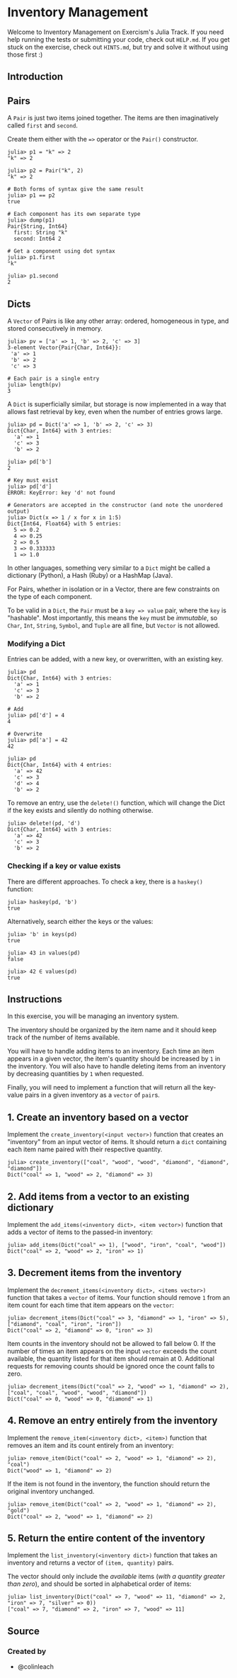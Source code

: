 # Inventory Management

Welcome to Inventory Management on Exercism's Julia Track.
If you need help running the tests or submitting your code, check out `HELP.md`.
If you get stuck on the exercise, check out `HINTS.md`, but try and solve it without using those first :)

## Introduction

## Pairs

A `Pair` is just two items joined together.
The items are then imaginatively called `first` and `second`.

Create them either with the `=>` operator or the `Pair()` constructor.

```julia-repl
julia> p1 = "k" => 2
"k" => 2

julia> p2 = Pair("k", 2)
"k" => 2

# Both forms of syntax give the same result
julia> p1 == p2
true

# Each component has its own separate type
julia> dump(p1)
Pair{String, Int64}
  first: String "k"
  second: Int64 2

# Get a component using dot syntax
julia> p1.first
"k"

julia> p1.second
2
```

## Dicts

A `Vector` of Pairs is like any other array: ordered, homogeneous in type, and stored consecutively in memory.

```julia-repl
julia> pv = ['a' => 1, 'b' => 2, 'c' => 3]
3-element Vector{Pair{Char, Int64}}:
 'a' => 1
 'b' => 2
 'c' => 3

# Each pair is a single entry
julia> length(pv)
3
```

A `Dict` is superficially similar, but storage is now implemented in a way that allows fast retrieval by key, even when the number of entries grows large.

```julia-repl
julia> pd = Dict('a' => 1, 'b' => 2, 'c' => 3)
Dict{Char, Int64} with 3 entries:
  'a' => 1
  'c' => 3
  'b' => 2

julia> pd['b']
2

# Key must exist
julia> pd['d']
ERROR: KeyError: key 'd' not found

# Generators are accepted in the constructor (and note the unordered output)
julia> Dict(x => 1 / x for x in 1:5)
Dict{Int64, Float64} with 5 entries:
  5 => 0.2
  4 => 0.25
  2 => 0.5
  3 => 0.333333
  1 => 1.0
  ```

In other languages, something very similar to a `Dict` might be called a dictionary (Python), a Hash (Ruby) or a HashMap (Java).

For Pairs, whether in isolation or in a Vector, there are few constraints on the type of each component.

To be valid in a `Dict`, the `Pair` must be a `key => value` pair, where the `key` is "hashable".
Most importantly, this means the `key` must be _immutable_, so `Char`, `Int`, `String`, `Symbol`, and `Tuple` are all fine, but `Vector` is not allowed.

### Modifying a Dict

Entries can be added, with a new key, or overwritten, with an existing key.

```julia-repl
julia> pd
Dict{Char, Int64} with 3 entries:
  'a' => 1
  'c' => 3
  'b' => 2

# Add
julia> pd['d'] = 4
4

# Overwrite
julia> pd['a'] = 42
42

julia> pd
Dict{Char, Int64} with 4 entries:
  'a' => 42
  'c' => 3
  'd' => 4
  'b' => 2
```

To remove an entry, use the `delete!()` function, which will change the Dict if the key exists and silently do nothing otherwise.

```julia-repl
julia> delete!(pd, 'd')
Dict{Char, Int64} with 3 entries:
  'a' => 42
  'c' => 3
  'b' => 2
```

### Checking if a key or value exists

There are different approaches.
To check a key, there is a `haskey()` function:

```julia-repl
julia> haskey(pd, 'b')
true
```

Alternatively, search either the keys or the values:

```julia-repl
julia> 'b' in keys(pd)
true

julia> 43 in values(pd)
false

julia> 42 ∈ values(pd)
true
```

## Instructions

In this exercise, you will be managing an inventory system.

The inventory should be organized by the item name and it should keep track of the number of items available.

You will have to handle adding items to an inventory.
Each time an item appears in a given vector, the item's quantity should be increased by `1` in the inventory.
You will also have to handle deleting items from an inventory by decreasing quantities by `1` when requested.

Finally, you will need to implement a function that will return all the key-value pairs in a given inventory as a `vector` of `pair`s.


## 1. Create an inventory based on a vector

Implement the `create_inventory(<input vector>)` function that creates an "inventory" from an input vector of items.
It should return a `dict` containing each item name paired with their respective quantity.

```julia-repl
julia> create_inventory(["coal", "wood", "wood", "diamond", "diamond", "diamond"])
Dict("coal" => 1, "wood" => 2, "diamond" => 3)
```

## 2. Add items from a vector to an existing dictionary

Implement the `add_items(<inventory dict>, <item vector>)` function that adds a vector of items to the passed-in inventory:

```julia-repl
julia> add_items(Dict("coal" => 1), ["wood", "iron", "coal", "wood"])
Dict("coal" => 2, "wood" => 2, "iron" => 1)
```

## 3. Decrement items from the inventory

Implement the `decrement_items(<inventory dict>, <items vector>)` function that takes a `vector` of items.
Your function should remove `1` from an item count for each time that item appears on the `vector`:

```julia-repl
julia> decrement_items(Dict("coal" => 3, "diamond" => 1, "iron" => 5), ["diamond", "coal", "iron", "iron"])
Dict("coal" => 2, "diamond" => 0, "iron" => 3)
```

Item counts in the inventory should not be allowed to fall below 0.
If the number of times an item appears on the input `vector` exceeds the count available, the quantity listed for that item should remain at 0.
Additional requests for removing counts should be ignored once the count falls to zero.

```julia-repl
julia> decrement_items(Dict("coal" => 2, "wood" => 1, "diamond" => 2), ["coal", "coal", "wood", "wood", "diamond"])
Dict("coal" => 0, "wood" => 0, "diamond" => 1)
```

## 4. Remove an entry entirely from the inventory

Implement the `remove_item(<inventory dict>, <item>)` function that removes an item and its count entirely from an inventory:

```julia-repl
julia> remove_item(Dict("coal" => 2, "wood" => 1, "diamond" => 2), "coal")
Dict("wood" => 1, "diamond" => 2)
```

If the item is not found in the inventory, the function should return the original inventory unchanged.

```julia-repl
julia> remove_item(Dict("coal" => 2, "wood" => 1, "diamond" => 2), "gold")
Dict("coal" => 2, "wood" => 1, "diamond" => 2)
```

## 5. Return the entire content of the inventory

Implement the `list_inventory(<inventory dict>)` function that takes an inventory and returns a vector of `(item, quantity)` pairs.

The vector should only include the _available_ items (_with a quantity greater than zero_), and should be sorted in alphabetical order of items:

```julia-repl
julia> list_inventory(Dict("coal" => 7, "wood" => 11, "diamond" => 2, "iron" => 7, "silver" => 0))
["coal" => 7, "diamond" => 2, "iron" => 7, "wood" => 11]
```

## Source

### Created by

- @colinleach